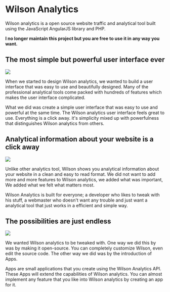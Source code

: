 # Wilson Analytics
Wilson analytics is a open source website traffic and analytical tool built using the JavaScript AngularJS library and PHP. 

<b>I no longer maintain this project but you are free to use it in any way you want.</b>

The most simple but powerful user interface ever
------------------------------------------------

![](http://tutswoods.weebly.com/uploads/9/8/4/3/9843682/2446689_orig.png)

When we started to design Wilson analytics, we wanted to build a user interface that was easy to use and beautifully designed. Many of the professional analytical tools come packed with hundreds of features which makes the user interface complicated.

What we did was create a simple user interface that was easy to use and powerful at the same time. The Wilson  analytics user
interface feels great to use. Everything is a click away. it's simplicity mixed up with powerfulness that distinguishes Wilson analytics from others.

Analytical information about your website is a click away
---------------------------------------------------------

![](http://tutswoods.weebly.com/uploads/9/8/4/3/9843682/5880381_orig.png)

Unlike other analytics tool, Wilson shows you analytical information about your website in a clean and easy to read format. We did not want to add more and more features to Wilson analytics, we added what was important, We added what we felt what matters most. 

Wilson Analytics is built for everyone; a developer who likes to tweak with his stuff, a webmaster who doesn't want any trouble and just want a analytical tool that just works in a efficient and simple way. 

The possibilities are just endless
----------------------------------

![](http://tutswoods.weebly.com/uploads/9/8/4/3/9843682/2192751_orig.png)

We wanted Wilson analytics to be tweaked with. One way we did this by was by making it open-source. You can completely customize Wilson, even edit the source code. The other way we did was by the introduction of Apps.

Apps are small applications that you create using the Wilson Analytics API. These Apps will extend the capabilities of Wilson analytics. You can almost implement any feature that you like into Wilson analytics by creating an app for it.
